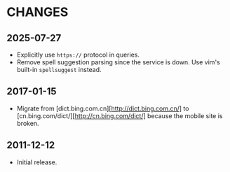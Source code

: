 CHANGES
=======

## 2025-07-27

* Explicitly use `https://` protocol in queries.
* Remove spell suggestion parsing since the service is down. Use vim's built-in `spellsuggest` instead.

## 2017-01-15

* Migrate from [dict.bing.com.cn][http://dict.bing.com.cn/] to [cn.bing.com/dict/][http://cn.bing.com/dict/] because the mobile site is broken.

## 2011-12-12

* Initial release.

